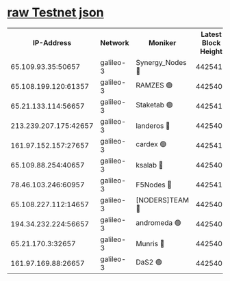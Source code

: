 [raw Testnet json](https://rpc-check.androt.stavr.tech/androt/rpcandrot_result.json)
=

<table><tr><th>IP-Address</th><th>Network</th><th>Moniker</th><th>Latest Block Height</th><th>Earliest Block Height</th><th>Catching Up</th><th>Tx Index</th><th>Voting Power</th><th>Scan Time</th></tr><tr><td>65.109.93.35:50657</td><td>galileo-3</td><td>Synergy_Nodes 🔴</td><td>4425410</td><td>0</td><td>False</td><td>on</td><td>960605</td><td>2023-12-29T06:16:35.690533664UTC</td></tr><tr><td>65.108.199.120:61357</td><td>galileo-3</td><td>RAMZES 🟢</td><td>4425408</td><td>1</td><td>False</td><td>on</td><td>0</td><td>2023-12-29T06:16:22.277829731UTC</td></tr><tr><td>65.21.133.114:56657</td><td>galileo-3</td><td>Staketab 🟢</td><td>4425411</td><td>90001</td><td>False</td><td>on</td><td>0</td><td>2023-12-29T06:16:36.562916096UTC</td></tr><tr><td>213.239.207.175:42657</td><td>galileo-3</td><td>landeros 🔴</td><td>4425406</td><td>2642001</td><td>False</td><td>on</td><td>73</td><td>2023-12-29T06:16:10.182931297UTC</td></tr><tr><td>161.97.152.157:27657</td><td>galileo-3</td><td>cardex 🟢</td><td>4425410</td><td>2945323</td><td>False</td><td>on</td><td>0</td><td>2023-12-29T06:16:35.993416799UTC</td></tr><tr><td>65.109.88.254:40657</td><td>galileo-3</td><td>ksalab 🔴</td><td>4425407</td><td>3000356</td><td>False</td><td>on</td><td>31618</td><td>2023-12-29T06:16:17.823012506UTC</td></tr><tr><td>78.46.103.246:60957</td><td>galileo-3</td><td>F5Nodes 🔴</td><td>4425410</td><td>3057001</td><td>False</td><td>off</td><td>24</td><td>2023-12-29T06:16:36.245990778UTC</td></tr><tr><td>65.108.227.112:14657</td><td>galileo-3</td><td>[NODERS]TEAM 🔴</td><td>4425406</td><td>3176323</td><td>False</td><td>on</td><td>959621</td><td>2023-12-29T06:16:10.513776659UTC</td></tr><tr><td>194.34.232.224:56657</td><td>galileo-3</td><td>andromeda 🟢</td><td>4425407</td><td>4325407</td><td>False</td><td>off</td><td>0</td><td>2023-12-29T06:16:17.096287355UTC</td></tr><tr><td>65.21.170.3:32657</td><td>galileo-3</td><td>Munris 🔴</td><td>4425409</td><td>4325409</td><td>False</td><td>off</td><td>416</td><td>2023-12-29T06:16:27.162254869UTC</td></tr><tr><td>161.97.169.88:26657</td><td>galileo-3</td><td>DaS2 🟢</td><td>4425407</td><td>4326001</td><td>False</td><td>on</td><td>0</td><td>2023-12-29T06:16:17.489084767UTC</td></tr></table>
